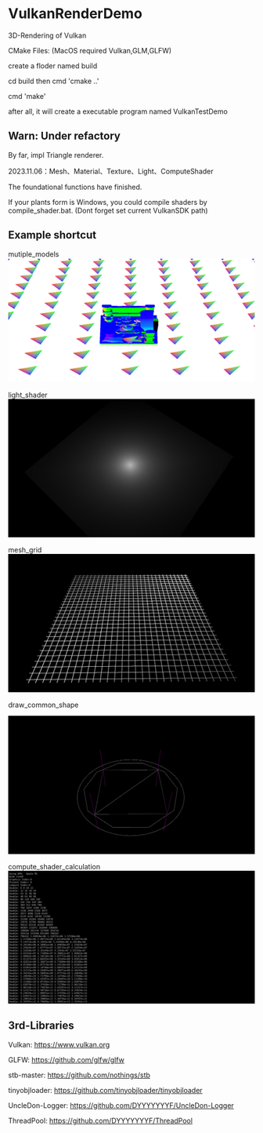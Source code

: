 # VulkanRenderDemo
3D-Rendering of Vulkan 

CMake Files: (MacOS required Vulkan,GLM,GLFW)

create a floder named build

cd build then cmd 'cmake ..'

cmd 'make'

after all, it will create a executable program named VulkanTestDemo

## Warn: Under refactory 
By far, impl Triangle renderer.

2023.11.06：Mesh、Material、Texture、Light、ComputeShader

The foundational functions have finished.

If your plants form is Windows, you could compile shaders by compile_shader.bat. (Dont forget set current VulkanSDK path)

## Example shortcut

mutiple_models 
![](examples/shortcut/RenderEngine.png)

light_shader 
![](examples/shortcut/LightShader.png)

mesh_grid 
![](examples/shortcut/MeshGrid.png)

draw_common_shape

![](examples/shortcut/CommonShape.png)

compute_shader_calculation 
![](examples/shortcut/ComputeShader.png)

## 3rd-Libraries

Vulkan: https://www.vulkan.org

GLFW: https://github.com/glfw/glfw

stb-master: https://github.com/nothings/stb

tinyobjloader: https://github.com/tinyobjloader/tinyobjloader

UncleDon-Logger: https://github.com/DYYYYYYYF/UncleDon-Logger

ThreadPool: https://github.com/DYYYYYYYF/ThreadPool

